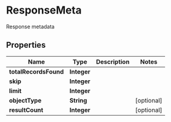 

# ResponseMeta

Response metadata   

## Properties

Name | Type | Description | Notes
------------ | ------------- | ------------- | -------------
**totalRecordsFound** | **Integer** |  | 
**skip** | **Integer** |  | 
**limit** | **Integer** |  | 
**objectType** | **String** |  |  [optional]
**resultCount** | **Integer** |  |  [optional]



